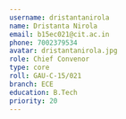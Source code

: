 ```yaml
---
username: dristantanirola
name: Dristanta Nirola
email: b15ec021@cit.ac.in
phone: 7002379534
avatar: dristantanirola.jpg
role: Chief Convenor
type: core
roll: GAU-C-15/021
branch: ECE
education: B.Tech
priority: 20
---
```

